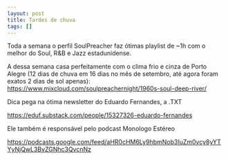 ```yaml
---
layout: post
title: Tardes de chuva
tags: []
---
```


Toda a semana o perfil SoulPreacher faz ótimas playlist de ~1h com o melhor do Soul, R&B e Jazz estadunidense.


A dessa semana casa perfeitamente com o clima frio e cinza de Porto Alegre (12 dias de chuva em 16 dias no mês de setembro, até agora foram exatos 2 dias de sol apenas): https://www.mixcloud.com/soulpreachernight/1960s-soul-deep-river/

Dica pega na ótima newsletter do Eduardo Fernandes, a .TXT

https://eduf.substack.com/people/15327326-eduardo-fernandes

Ele também é responsável pelo podcast Monologo Estéreo

https://podcasts.google.com/feed/aHR0cHM6Ly9hbmNob3IuZm0vcy8yYTYyNjQwL3BvZGNhc3QvcnNz